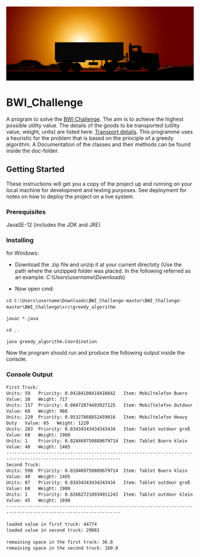 ![](truck.jpg)

# BWI_Challenge

A program to solve the [BWI Challenge](https://www.get-in-it.de/coding-challenge). The aim is to achieve the highest possible utility value. The details of the goods to be transported (utility value, weight, units) are listed here: [Transport details](https://www.get-in-it.de/imgs/it/codingCompetition/bwi/code_for_bwi.pdf). 
This programme uses a heuristic for the problem that is based on the principle of a greedy algorithm. A Documentation of the classes and their methods can be found inside the doc-folder.

## Getting Started

These instructions will get you a copy of the project up and running on your local machine for development and testing purposes. See deployment for notes on how to deploy the project on a live system.

### Prerequisites

JavaSE-12 (includes the JDK and JRE)

### Installing
for Windows:

- Download the .zip file and unzip it at your current directoty (Use the path where the unzipped folder was placed. In the following referred as an example: _C:\Users\username\Downloads_)

- Now open cmd:

``` cd C:\Users\username\Downloads\BWI_Challenge-master\BWI_Challenge-master\BWI_Challenge\src\greedy_algorithm ```

``` javac *.java ```

``` cd .. ```

``` java greedy_algorithm.Coordination ```

Now the program should run and produce the following output inside the console.

### Console Output
```
First Truck:
Units: 59	Priority: 0.04184100418410042	Item: Mobiltelefon Buero 	Value: 30 	Weight: 717
Units: 157	Priority: 0.06072874493927125	Item: Mobiltelefon Outdoor 	Value: 60 	Weight: 988
Units: 220	Priority: 0.05327868852459016	Item: Mobiltelefon Heavy Duty 	Value: 65 	Weight: 1220
Units: 283	Priority: 0.03434343434343434	Item: Tablet outdoor groß 	Value: 68 	Weight: 1980
Units: 1	Priority: 0.028469750889679714	Item: Tablet Buero klein 	Value: 40 	Weight: 1405
-----------------------------------------------------------------------------------------------------------------
Second Truck:
Units: 598	Priority: 0.028469750889679714	Item: Tablet Buero klein 	Value: 40 	Weight: 1405
Units: 87	Priority: 0.03434343434343434	Item: Tablet outdoor groß 	Value: 68 	Weight: 1980
Units: 1	Priority: 0.026627218934911243	Item: Tablet outdoor klein 	Value: 45 	Weight: 1690
-----------------------------------------------------------------------------------------------------------------

loaded value in first truck: 44774
loaded value in second truck: 29881

remaining space in the first truck: 36.0
remaining space in the second truck: 160.0
```
